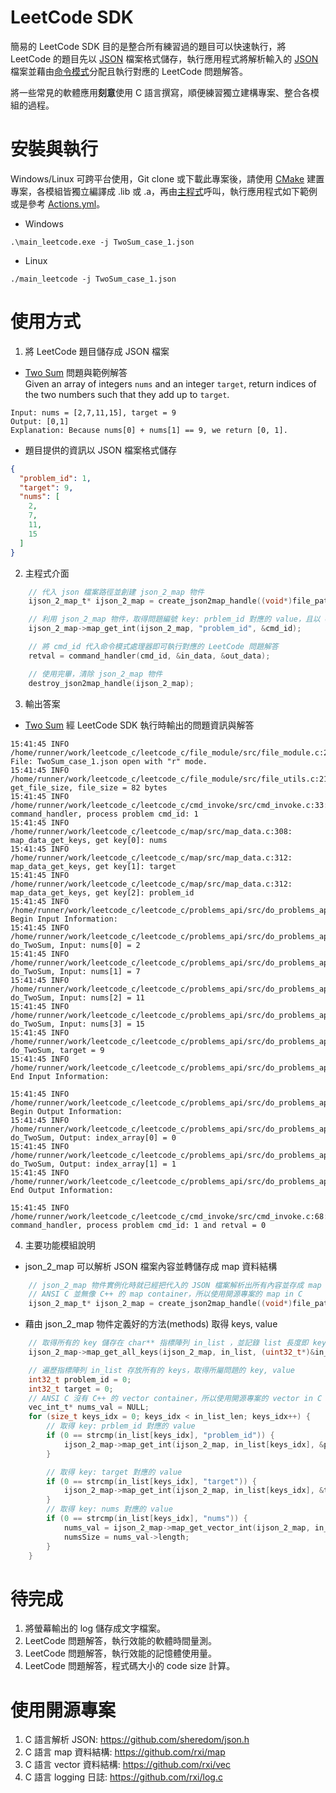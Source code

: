 # LeetCode SDK
  簡易的 LeetCode SDK 目的是整合所有練習過的題目可以快速執行，將 LeetCode 的題目先以 [JSON](https://www.json.org/json-en.html) 檔案格式儲存，執行應用程式將解析輸入的 [JSON](https://www.json.org/json-en.html) 檔案並藉由[命令模式](https://en.wikipedia.org/wiki/Command_pattern)分配且執行對應的 LeetCode 問題解答。

  將一些常見的軟體應用**刻意**使用 C 語言撰寫，順便練習獨立建構專案、整合各模組的過程。

# 安裝與執行
Windows/Linux 可跨平台使用，Git clone 或下載此專案後，請使用 [CMake](https://cmake.org/) 建置專案，各模組皆獨立編譯成 .lib 或 .a，再由[主程式](https://github.com/phycore/leetcode_c/blob/main/main/src/main.c)呼叫，執行應用程式如下範例或是參考 [Actions.yml](https://github.com/phycore/leetcode_c/blob/main/.github/workflows/Actions.yml)。
- Windows
```
.\main_leetcode.exe -j TwoSum_case_1.json
```

- Linux
```
./main_leetcode -j TwoSum_case_1.json
```
# 使用方式
1. 將 LeetCode 題目儲存成 JSON 檔案
  - [Two Sum](https://leetcode.com/problems/two-sum/) 問題與範例解答<br>
  Given an array of integers `nums` and an integer `target`, return indices of the two numbers such that they add up to `target`.<br>
  ```
  Input: nums = [2,7,11,15], target = 9
  Output: [0,1]
  Explanation: Because nums[0] + nums[1] == 9, we return [0, 1].
  ```
  - 題目提供的資訊以 JSON 檔案格式儲存
```json
{
  "problem_id": 1,
  "target": 9,
  "nums": [
    2,
    7,
    11,
    15
  ]
}
```

2. 主程式介面
```C
    // 代入 json 檔案路徑並創建 json_2_map 物件
    ijson_2_map_t* ijson_2_map = create_json2map_handle((void*)file_path, J2MAP_CREATE_MODE_FILE_PATH);

    // 利用 json_2_map 物件，取得問題編號 key: prblem_id 對應的 value，且以 cmd_id 整數變數儲存。
    ijson_2_map->map_get_int(ijson_2_map, "problem_id", &cmd_id);

    // 將 cmd_id 代入命令模式處理器即可執行對應的 LeetCode 問題解答
    retval = command_handler(cmd_id, &in_data, &out_data);

    // 使用完畢，清除 json_2_map 物件
    destroy_json2map_handle(ijson_2_map);
```

3. 輸出答案
  - [Two Sum](https://leetcode.com/problems/two-sum/) 經 LeetCode SDK 執行時輸出的問題資訊與解答
```shell
15:41:45 INFO  /home/runner/work/leetcode_c/leetcode_c/file_module/src/file_module.c:214: File: TwoSum_case_1.json open with "r" mode.
15:41:45 INFO  /home/runner/work/leetcode_c/leetcode_c/file_module/src/file_utils.c:21: get_file_size, file_size = 82 bytes
15:41:45 INFO  /home/runner/work/leetcode_c/leetcode_c/cmd_invoke/src/cmd_invoke.c:33: command_handler, process problem cmd_id: 1
15:41:45 INFO  /home/runner/work/leetcode_c/leetcode_c/map/src/map_data.c:308: map_data_get_keys, get key[0]: nums
15:41:45 INFO  /home/runner/work/leetcode_c/leetcode_c/map/src/map_data.c:312: map_data_get_keys, get key[1]: target
15:41:45 INFO  /home/runner/work/leetcode_c/leetcode_c/map/src/map_data.c:312: map_data_get_keys, get key[2]: problem_id
15:41:45 INFO  /home/runner/work/leetcode_c/leetcode_c/problems_api/src/do_problems_api.c:54: Begin Input Information:
15:41:45 INFO  /home/runner/work/leetcode_c/leetcode_c/problems_api/src/do_problems_api.c:56: do_TwoSum, Input: nums[0] = 2
15:41:45 INFO  /home/runner/work/leetcode_c/leetcode_c/problems_api/src/do_problems_api.c:56: do_TwoSum, Input: nums[1] = 7
15:41:45 INFO  /home/runner/work/leetcode_c/leetcode_c/problems_api/src/do_problems_api.c:56: do_TwoSum, Input: nums[2] = 11
15:41:45 INFO  /home/runner/work/leetcode_c/leetcode_c/problems_api/src/do_problems_api.c:56: do_TwoSum, Input: nums[3] = 15
15:41:45 INFO  /home/runner/work/leetcode_c/leetcode_c/problems_api/src/do_problems_api.c:58: do_TwoSum, target = 9
15:41:45 INFO  /home/runner/work/leetcode_c/leetcode_c/problems_api/src/do_problems_api.c:59: End Input Information:

15:41:45 INFO  /home/runner/work/leetcode_c/leetcode_c/problems_api/src/do_problems_api.c:61: Begin Output Information:
15:41:45 INFO  /home/runner/work/leetcode_c/leetcode_c/problems_api/src/do_problems_api.c:64: do_TwoSum, Output: index_array[0] = 0
15:41:45 INFO  /home/runner/work/leetcode_c/leetcode_c/problems_api/src/do_problems_api.c:64: do_TwoSum, Output: index_array[1] = 1
15:41:45 INFO  /home/runner/work/leetcode_c/leetcode_c/problems_api/src/do_problems_api.c:66: End Output Information:

15:41:45 INFO  /home/runner/work/leetcode_c/leetcode_c/cmd_invoke/src/cmd_invoke.c:68: command_handler, process problem cmd_id: 1 and retval = 0
```

4. 主要功能模組說明
  - json_2_map 可以解析 JSON 檔案內容並轉儲存成 map 資料結構
```C
    // json_2_map 物件實例化時就已經把代入的 JSON 檔案解析出所有內容並存成 map
    // ANSI C 並無像 C++ 的 map container，所以使用開源專案的 map in C
    ijson_2_map_t* ijson_2_map = create_json2map_handle((void*)file_path, J2MAP_CREATE_MODE_FILE_PATH);
```
  - 藉由 json_2_map 物件定義好的方法(methods) 取得 keys, value
```C
    // 取得所有的 key 儲存在 char** 指標陣列 in_list ，並記錄 list 長度即 key 的總數目於 in_list_len 變數中
    ijson_2_map->map_get_all_keys(ijson_2_map, in_list, (uint32_t*)&in_list_len);

    // 遍歷指標陣列 in_list 存放所有的 keys，取得所屬問題的 key, value
    int32_t problem_id = 0;
    int32_t target = 0;
    // ANSI C 沒有 C++ 的 vector container，所以使用開源專案的 vector in C
    vec_int_t* nums_val = NULL;
    for (size_t keys_idx = 0; keys_idx < in_list_len; keys_idx++) {
        // 取得 key: prblem_id 對應的 value
        if (0 == strcmp(in_list[keys_idx], "problem_id")) {
            ijson_2_map->map_get_int(ijson_2_map, in_list[keys_idx], &problem_id);
        }

        // 取得 key: target 對應的 value
        if (0 == strcmp(in_list[keys_idx], "target")) {
            ijson_2_map->map_get_int(ijson_2_map, in_list[keys_idx], &target);
        }
        // 取得 key: nums 對應的 value
        if (0 == strcmp(in_list[keys_idx], "nums")) {
            nums_val = ijson_2_map->map_get_vector_int(ijson_2_map, in_list[keys_idx]);
            numsSize = nums_val->length;
        }
    }
```

# 待完成
1. 將螢幕輸出的 log 儲存成文字檔案。
1. LeetCode 問題解答，執行效能的軟體時間量測。
1. LeetCode 問題解答，執行效能的記憶體使用量。
1. LeetCode 問題解答，程式碼大小的 code size 計算。

# 使用開源專案
1. C 語言解析 JSON: https://github.com/sheredom/json.h
1. C 語言 map 資料結構: https://github.com/rxi/map
1. C 語言 vector 資料結構: https://github.com/rxi/vec
1. C 語言 logging 日誌: https://github.com/rxi/log.c